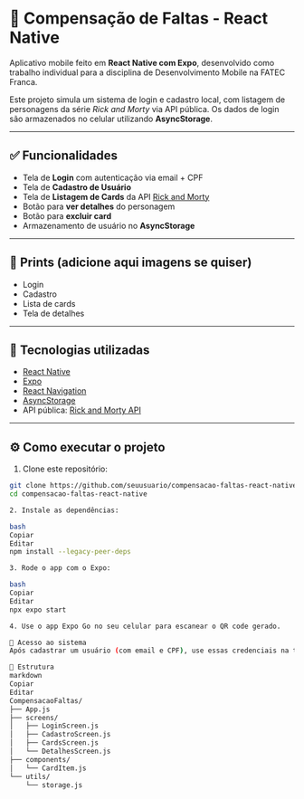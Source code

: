 # 📱 Compensação de Faltas - React Native

Aplicativo mobile feito em **React Native com Expo**, desenvolvido como trabalho individual para a disciplina de Desenvolvimento Mobile na FATEC Franca.

Este projeto simula um sistema de login e cadastro local, com listagem de personagens da série *Rick and Morty* via API pública. Os dados de login são armazenados no celular utilizando **AsyncStorage**.

---

## ✅ Funcionalidades

- Tela de **Login** com autenticação via email + CPF  
- Tela de **Cadastro de Usuário**  
- Tela de **Listagem de Cards** da API [Rick and Morty](https://rickandmortyapi.com/)  
- Botão para **ver detalhes** do personagem  
- Botão para **excluir card**  
- Armazenamento de usuário no **AsyncStorage**  

---

## 📸 Prints (adicione aqui imagens se quiser)

- Login  
- Cadastro  
- Lista de cards  
- Tela de detalhes  

---

## 🚀 Tecnologias utilizadas

- [React Native](https://reactnative.dev/)  
- [Expo](https://expo.dev/)  
- [React Navigation](https://reactnavigation.org/)  
- [AsyncStorage](https://react-native-async-storage.github.io/async-storage/)  
- API pública: [Rick and Morty API](https://rickandmortyapi.com/)  

---

## ⚙️ Como executar o projeto

1. Clone este repositório:
```bash
git clone https://github.com/seuusuario/compensacao-faltas-react-native.git
cd compensacao-faltas-react-native

2. Instale as dependências:

bash
Copiar
Editar
npm install --legacy-peer-deps

3. Rode o app com o Expo:

bash
Copiar
Editar
npx expo start

4. Use o app Expo Go no seu celular para escanear o QR code gerado.

👤 Acesso ao sistema
Após cadastrar um usuário (com email e CPF), use essas credenciais na tela de login para acessar a área de cards.

📁 Estrutura
markdown
Copiar
Editar
CompensacaoFaltas/
├── App.js
├── screens/
│   ├── LoginScreen.js
│   ├── CadastroScreen.js
│   ├── CardsScreen.js
│   └── DetalhesScreen.js
├── components/
│   └── CardItem.js
└── utils/
    └── storage.js